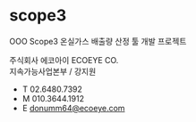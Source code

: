 # scope3

OOO Scope3 온실가스 배출량 산정 툴 개발 프로젝트

주식회사 에코아이 ECOEYE CO.  
지속가능사업본부 / 강지원  

- T 02.6480.7392
- M 010.3644.1912
- E donumm64@ecoeye.com